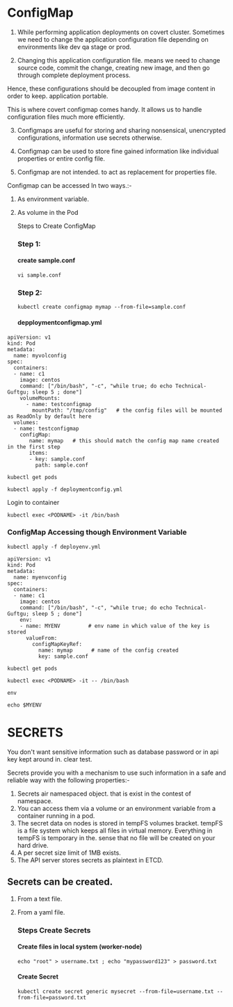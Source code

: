 # ConfigMap
1. While performing application deployments on covert cluster. Sometimes we need to change the application configuration file depending on environments like dev qa stage or prod.

2. Changing this application configuration file. means we need to change source code, commit the change, creating new image, and then go through complete deployment process.

Hence, these configurations should be decoupled from image content in order to keep. application portable.

This is where covert configmap comes handy. It allows us to handle configuration files much more efficiently.

3. Configmaps are useful for storing and sharing nonsensical, unencrypted configurations, information use secrets otherwise.

4. Configmap can be used to store fine gained information like individual properties or entire config file.

5. Configmap are not intended. to act as replacement for properties file.

Configmap can be accessed In two ways.:-

1. As environment variable.
2. As volume in the Pod

   Steps to Create ConfigMap
   ### Step 1:
   #### create sample.conf
   ```shell
   vi sample.conf
   ```
   ### Step 2:
   ```shell
   kubectl create configmap mymap --from-file=sample.conf
   ```
   #### depploymentconfigmap.yml
```shell
apiVersion: v1
kind: Pod
metadata:
  name: myvolconfig
spec:
  containers:
  - name: c1
    image: centos
    command: ["/bin/bash", "-c", "while true; do echo Technical-Guftgu; sleep 5 ; done"]
    volumeMounts:
      - name: testconfigmap
        mountPath: "/tmp/config"   # the config files will be mounted as ReadOnly by default here
  volumes:
  - name: testconfigmap
    configMap:
       name: mymap   # this should match the config map name created in the first step
       items:
       - key: sample.conf
         path: sample.conf
```
```shell
kubectl get pods
```
```shell
kubectl apply -f deploymentconfig.yml
```
Login to container
```shell
kubectl exec <PODNAME> -it /bin/bash
```
### ConfigMap Accessing though Environment Variable
```shell
kubectl apply -f deployenv.yml
```
```shell
apiVersion: v1
kind: Pod
metadata:
  name: myenvconfig
spec:
  containers:
  - name: c1
    image: centos
    command: ["/bin/bash", "-c", "while true; do echo Technical-Guftgu; sleep 5 ; done"]
    env:
    - name: MYENV         # env name in which value of the key is stored
      valueFrom:
        configMapKeyRef:
          name: mymap      # name of the config created
          key: sample.conf            
```
```shell
kubectl get pods
```
```shell
kubectl exec <PODNAME> -it -- /bin/bash
```
```shell
env
```
```shell
echo $MYENV
```

SECRETS
=======
You don't want sensitive information such as database password or in api key kept around in. clear test.

Secrets provide you with a mechanism to use such information in a safe and reliable way with the following properties:-

1. Secrets air namespaced object. that is exist in the contest of namespace.
2. You can access them via a volume or an environment variable from a container running in a pod.
3. The secret data on nodes is stored in tempFS volumes bracket. tempFS is a file system which keeps all files in virtual memory. Everything in tempFS is temporary in the. sense that no file will be created on your hard drive.
4. A per secret size limit of 1MB exists.
5. The API server stores secrets as plaintext in ETCD.
## Secrets can be created.
1. From a text file.
2. From a yaml file.

   ### Steps Create Secrets
   #### Create files in local system (worker-node)
   ```shell
   echo "root" > username.txt ; echo "mypassword123" > password.txt
   ```
   #### Create Secret
   ```shell
   kubectl create secret generic mysecret --from-file=username.txt --from-file=password.txt
   ```
   
